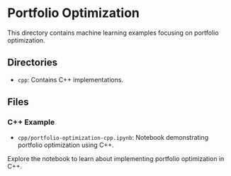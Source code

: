 # Portfolio Optimization

This directory contains machine learning examples focusing on portfolio optimization.

## Directories
- `cpp`: Contains C++ implementations.

## Files
### C++ Example
- `cpp/portfolio-optimization-cpp.ipynb`: Notebook demonstrating portfolio optimization using C++.

Explore the notebook to learn about implementing portfolio optimization in C++.
